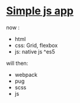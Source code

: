 # [Simple js app](https://alexandrkarpovich.github.io/simple-js-app/)

now :
- html
- css: Grid, flexbox
- js: native js ^es5


will then:
- webpack 
- pug
- scss
- js


